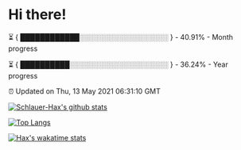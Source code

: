 # Hi there!

⏳ { ████████████░░░░░░░░░░░░░░░░░░ } - 40.91% - Month progress

⏳ { ██████████░░░░░░░░░░░░░░░░░░░░ } - 36.24% - Year progress

⏰ Updated on Thu, 13 May 2021 06:31:10 GMT


[![Schlauer-Hax's github stats](https://github-readme-stats.vercel.app/api?username=Schlauer-Hax&show_icons=true&theme=dark&count_private=true)](https://github.com/Schlauer-Hax)


[![Top Langs](https://github-readme-stats.vercel.app/api/top-langs/?username=Schlauer-Hax&layout=compact&theme=dark)](https://github.com/Schlauer-Hax?tab=repositories)


[![Hax's wakatime stats](https://github-readme-stats.vercel.app/api/wakatime?username=Hax&theme=dark)](https://wakatime.com/@Hax)

